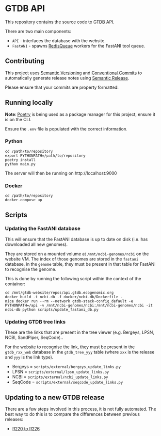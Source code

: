 # GTDB API

This repository contains the source code to [GTDB API](https://api.gtdb.ecogenomic.org/).

There are two main components:

* `API` - interfaces the database with the website.
* `FastANI` - spawns [RedisQueue](https://python-rq.org/) workers for the FastANI tool queue.

## Contributing

This project uses [Semantic Versioning](http://semver.org/) and [Conventional Commits](https://conventionalcommits.org/)
to automatically generate release notes using [Semantic Release](https://semantic-release.gitbook.io/semantic-release/).

Please ensure that your commits are property formatted.

## Running locally

__Note__: [Poetry](https://python-poetry.org/) is being used as a package manager for this project, ensure it is on the
CLI.

Ensure the `.env` file is populated with the correct information.

### Python

```shell
cd /path/to/repository
export PYTHONPATH=/path/to/repository
poetry install
python main.py
```

The server will then be running on http://localhost:9000

### Docker

```shell
cd /path/to/repository
docker-compose up
```

## Scripts

### Updating the FastANI database

This will ensure that the FastANI database is up to date on disk (i.e. has downloaded all new genomes).

They are stored on a mounted volume at `/mnt/ncbi-genomes/ncbi` on the website VM. The index of those genomes are stored in the `fastani` database, in the `genome` table, 
they must be present in that table for FastANI to recognise the genome.

This is done by running the following script within the context of the container:

```shell
cd /mnt/gtdb-website/repos/api.gtdb.ecogenomic.org
docker build -t ncbi-db -f docker/ncbi-db/Dockerfile .
nice docker run --rm --network gtdb-stack-config_default -e PYTHONPATH=/api -v /mnt/ncbi-genomes/ncbi:/mnt/ncbi-genomes/ncbi -it ncbi-db python scripts/update_fastani_db.py
```

### Updating GTDB tree links

These are the links that are present in the tree viewer (e.g. Bergeys, LPSN, NCBI, SandPiper, SeqCode)..

For the website to recognise the link, they must be present in the `gtdb_rxx_web` database in the `gtdb_tree_yyy` table (where `xxx` is the release and `yyy` is the link type).

- Bergeys = `scripts/external/bergeys_update_links.py`
- LPSN = `scripts/external/lpsn_update_links.py`
- NCBI = `scripts/external/ncbi_update_links.py`
- SeqCode = `scripts/external/seqcode_update_links.py`

## Updating to a new GTDB release

There are a few steps involved in this process, it is not fully automated. The best way to do this is to compare the differences between previous releases:

- [R220 to R226](https://github.com/Ecogenomics/api.gtdb.ecogenomic.org/compare/v2.20.4...v2.21.1)

